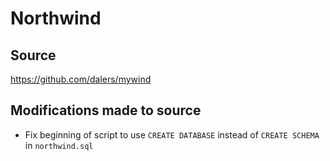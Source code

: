 # Northwind

## Source
https://github.com/dalers/mywind

## Modifications made to source
* Fix beginning of script to use `CREATE DATABASE` instead of `CREATE SCHEMA` in `northwind.sql`

